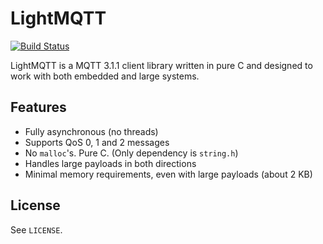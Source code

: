 # LightMQTT

[![Build Status](https://travis-ci.org/romuloceccon/lightmqtt.svg?branch=master)](https://travis-ci.org/romuloceccon/lightmqtt)

LightMQTT is a MQTT 3.1.1 client library written in pure C and designed to work
with both embedded and large systems.

## Features

* Fully asynchronous (no threads)
* Supports QoS 0, 1 and 2 messages
* No `malloc`'s. Pure C. (Only dependency is `string.h`)
* Handles large payloads in both directions
* Minimal memory requirements, even with large payloads (about 2 KB)

## License

See `LICENSE`.
